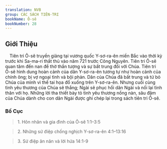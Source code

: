 ```yaml
---
translation: NVB
group: CÁC SÁCH TIÊN-TRI
bookName: Ô-sê 
bookNumber: 28
---
```


<div class="title"><h2>Giới Thiệu </h2></div> Tiên tri Ô-sê truyền giảng tại vương quốc Y-sơ-ra-ên miền Bắc vào thời kỳ trước khi Sa-ma-ri thất thủ vào năm 721 trước Công Nguyên. Tiên tri Ô-sê quan tâm đến nan đề thờ thần tượng và sự bất trung đối với Chúa. Tiên tri Ô-sê hình dung hoàn cảnh của dân Y-sơ-ra-ên tương tự như hoàn cảnh của chính ông; bị vợ ngoại tình và bội phản. Dân của Chúa đã bất trung và từ bỏ Chúa của mình vì thế tai họa đổ xuống trên Y-sơ-ra-ên. Nhưng cuối cùng tình yêu thương của Chúa sẽ thắng; Ngài sẽ phục hồi dân Ngài và nối lại tình thân với họ. Những lời tha thiết bày tỏ tình yêu thương nồng nàn, sâu đậm của Chúa dành cho con dân Ngài được ghi chép lại trong sách tiên tri Ô-sê. <br/><div class="title"><h3>Bố Cục </h3></div><blockquote>1. Hôn nhân và gia đình của Ô-sê 1:1–3:5</blockquote><blockquote>2. Những sứ điệp chống nghịch Y-sơ-ra-ên 4:1–13:16</blockquote><blockquote>3. Sứ điệp ăn năn và lời hứa 14:1-9</blockquote>
